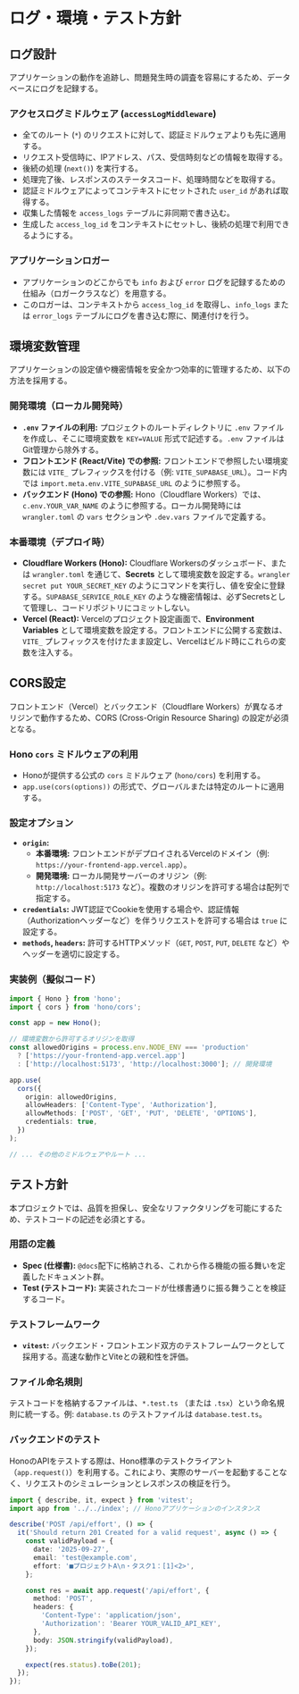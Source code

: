# ログ・環境・テスト方針

## ログ設計

アプリケーションの動作を追跡し、問題発生時の調査を容易にするため、データベースにログを記録する。

### アクセスログミドルウェア (`accessLogMiddleware`)

- 全てのルート (`*`) のリクエストに対して、認証ミドルウェアよりも先に適用する。
- リクエスト受信時に、IPアドレス、パス、受信時刻などの情報を取得する。
- 後続の処理 (`next()`) を実行する。
- 処理完了後、レスポンスのステータスコード、処理時間などを取得する。
- 認証ミドルウェアによってコンテキストにセットされた `user_id` があれば取得する。
- 収集した情報を `access_logs` テーブルに非同期で書き込む。
- 生成した `access_log_id` をコンテキストにセットし、後続の処理で利用できるようにする。

### アプリケーションロガー

- アプリケーションのどこからでも `info` および `error` ログを記録するための仕組み（ロガークラスなど）を用意する。
- このロガーは、コンテキストから `access_log_id` を取得し、`info_logs` または `error_logs` テーブルにログを書き込む際に、関連付けを行う。

## 環境変数管理

アプリケーションの設定値や機密情報を安全かつ効率的に管理するため、以下の方法を採用する。

### 開発環境（ローカル開発時）

- **`.env` ファイルの利用:** プロジェクトのルートディレクトリに `.env` ファイルを作成し、そこに環境変数を `KEY=VALUE` 形式で記述する。`.env` ファイルはGit管理から除外する。
- **フロントエンド (React/Vite) での参照:** フロントエンドで参照したい環境変数には `VITE_` プレフィックスを付ける（例: `VITE_SUPABASE_URL`）。コード内では `import.meta.env.VITE_SUPABASE_URL` のように参照する。
- **バックエンド (Hono) での参照:** Hono（Cloudflare Workers）では、`c.env.YOUR_VAR_NAME` のように参照する。ローカル開発時には `wrangler.toml` の `vars` セクションや `.dev.vars` ファイルで定義する。

### 本番環境（デプロイ時）

- **Cloudflare Workers (Hono):** Cloudflare Workersのダッシュボード、または `wrangler.toml` を通じて、**Secrets** として環境変数を設定する。`wrangler secret put YOUR_SECRET_KEY` のようにコマンドを実行し、値を安全に登録する。`SUPABASE_SERVICE_ROLE_KEY` のような機密情報は、必ずSecretsとして管理し、コードリポジトリにコミットしない。
- **Vercel (React):** Vercelのプロジェクト設定画面で、**Environment Variables** として環境変数を設定する。フロントエンドに公開する変数は、`VITE_` プレフィックスを付けたまま設定し、Vercelはビルド時にこれらの変数を注入する。

## CORS設定

フロントエンド（Vercel）とバックエンド（Cloudflare Workers）が異なるオリジンで動作するため、CORS (Cross-Origin Resource Sharing) の設定が必須となる。

### Hono `cors` ミドルウェアの利用

- Honoが提供する公式の `cors` ミドルウェア (`hono/cors`) を利用する。
- `app.use(cors(options))` の形式で、グローバルまたは特定のルートに適用する。

### 設定オプション

- **`origin`:**
  - **本番環境:** フロントエンドがデプロイされるVercelのドメイン（例: `https://your-frontend-app.vercel.app`）。
  - **開発環境:** ローカル開発サーバーのオリジン（例: `http://localhost:5173` など）。複数のオリジンを許可する場合は配列で指定する。
- **`credentials`:** JWT認証でCookieを使用する場合や、認証情報（Authorizationヘッダーなど）を伴うリクエストを許可する場合は `true` に設定する。
- **`methods`, `headers`:** 許可するHTTPメソッド（`GET`, `POST`, `PUT`, `DELETE` など）やヘッダーを適切に設定する。

### 実装例（擬似コード）

```typescript
import { Hono } from 'hono';
import { cors } from 'hono/cors';

const app = new Hono();

// 環境変数から許可するオリジンを取得
const allowedOrigins = process.env.NODE_ENV === 'production'
  ? ['https://your-frontend-app.vercel.app']
  : ['http://localhost:5173', 'http://localhost:3000']; // 開発環境

app.use(
  cors({
    origin: allowedOrigins,
    allowHeaders: ['Content-Type', 'Authorization'],
    allowMethods: ['POST', 'GET', 'PUT', 'DELETE', 'OPTIONS'],
    credentials: true,
  })
);

// ... その他のミドルウェアやルート ...
```

## テスト方針

本プロジェクトでは、品質を担保し、安全なリファクタリングを可能にするため、テストコードの記述を必須とする。

### 用語の定義

- **Spec (仕様書):** `@docs`配下に格納される、これから作る機能の振る舞いを定義したドキュメント群。
- **Test (テストコード):** 実装されたコードが仕様書通りに振る舞うことを検証するコード。

### テストフレームワーク

- **`vitest`:** バックエンド・フロントエンド双方のテストフレームワークとして採用する。高速な動作とViteとの親和性を評価。

### ファイル命名規則

テストコードを格納するファイルは、`*.test.ts` （または `.tsx`）という命名規則に統一する。例: `database.ts` のテストファイルは `database.test.ts`。

### バックエンドのテスト

HonoのAPIをテストする際は、Hono標準のテストクライアント（`app.request()`）を利用する。これにより、実際のサーバーを起動することなく、リクエストのシミュレーションとレスポンスの検証を行う。

```typescript
import { describe, it, expect } from 'vitest';
import app from '../../index'; // Honoアプリケーションのインスタンス

describe('POST /api/effort', () => {
  it('Should return 201 Created for a valid request', async () => {
    const validPayload = {
      date: '2025-09-27',
      email: 'test@example.com',
      effort: '■プロジェクトA\n・タスク1：[1]<2>',
    };

    const res = await app.request('/api/effort', {
      method: 'POST',
      headers: {
        'Content-Type': 'application/json',
        'Authorization': 'Bearer YOUR_VALID_API_KEY',
      },
      body: JSON.stringify(validPayload),
    });

    expect(res.status).toBe(201);
  });
});
```

